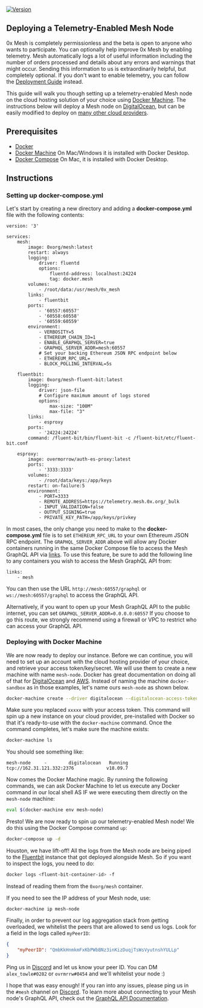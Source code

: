 [![Version](https://img.shields.io/badge/version-11.0.1-orange.svg)](https://github.com/0xProject/0x-mesh/releases)

## Deploying a Telemetry-Enabled Mesh Node

0x Mesh is completely permissionless and the beta is open to anyone who wants to
participate. You can optionally help improve 0x Mesh by enabling telemetry. Mesh
automatically logs a lot of useful information including the number of orders
processed and details about any errors and warnings that might occur. Sending
this information to us is extraordinarily helpful, but completely optional. If
you don't want to enable telemetry, you can follow the
[Deployment Guide](deployment.md) instead.

This guide will walk you though setting up a telemetry-enabled Mesh node on the
cloud hosting solution of your choice using
[Docker Machine](https://docs.docker.com/machine/). The instructions below will
deploy a Mesh node on [DigitalOcean](https://www.digitalocean.com/), but can be
easily modified to deploy on
[many other cloud providers](https://docs.docker.com/machine/drivers/).

## Prerequisites

-   [Docker](https://www.docker.com/get-started)
-   [Docker Machine](https://docs.docker.com/machine/install-machine/) On Mac/Windows it is installed with Docker Desktop.
-   [Docker Compose](https://docs.docker.com/compose/install/) On Mac, it is installed with Docker Desktop.

## Instructions

### Setting up docker-compose.yml

Let's start by creating a new directory and adding a **docker-compose.yml** file
with the following contents:

```
version: '3'

services:
    mesh:
        image: 0xorg/mesh:latest
        restart: always
        logging:
            driver: fluentd
            options:
                fluentd-address: localhost:24224
                tag: docker.mesh
        volumes:
            - /root/data:/usr/mesh/0x_mesh
        links:
            - fluentbit
        ports:
            - '60557:60557'
            - '60558:60558'
            - '60559:60559'
        environment:
            - VERBOSITY=5
            - ETHEREUM_CHAIN_ID=1
            - ENABLE_GRAPHQL_SERVER=true
            - GRAPHQL_SERVER_ADDR=mesh:60557
            # Set your backing Ethereum JSON RPC endpoint below
            - ETHEREUM_RPC_URL=
            - BLOCK_POLLING_INTERVAL=5s

    fluentbit:
        image: 0xorg/mesh-fluent-bit:latest
        logging:
            driver: json-file
            # Configure maximum amount of logs stored
            options:
                max-size: "100M"
                max-file: "3"
        links:
            - esproxy
        ports:
            - '24224:24224'
        command: /fluent-bit/bin/fluent-bit -c /fluent-bit/etc/fluent-bit.conf

    esproxy:
        image: overmorrow/auth-es-proxy:latest
        ports:
            - '3333:3333'
        volumes:
            - /root/data/keys:/app/keys
        restart: on-failure:5
        environment:
            - PORT=3333
            - REMOTE_ADDRESS=https://telemetry.mesh.0x.org/_bulk
            - INPUT_VALIDATION=false
            - OUTPUT_SIGNING=true
            - PRIVATE_KEY_PATH=/app/keys/privkey
```

In most cases, the only change you need to make to the **docker-compose.yml**
file is to set `ETHEREUM_RPC_URL` to your own Ethereum JSON RPC endpoint. The
`GRAPHQL_SERVER_ADDR` above will allow any Docker containers running in the same Docker
Compose file to access the Mesh GraphQL API via
[links](https://docs.docker.com/compose/networking/#links). To use this feature,
be sure to add the following line to any containers you wish to access the Mesh
GraphQL API from:

```
links:
    - mesh
```

You can then use the URL `http://mesh:60557/graphql` or `ws://mesh:60557/graphql`
to access the GraphQL API.

Alternatively, if you want to open up your Mesh GraphQL API to the public internet,
you can set `GRAPHQL_SERVER_ADDR=0.0.0.0:60557` If you choose to go this route,
we strongly recommend using a firewall or VPC to restrict who can access your
GraphQL API.

### Deploying with Docker Machine

We are now ready to deploy our instance. Before we can continue, you will need
to set up an account with the cloud hosting provider of your choice, and
retrieve your access token/key/secret. We will use them to create a new machine
with name `mesh-node`. Docker has great documentation on doing all of that for
[DigitalOcean](https://docs.docker.com/machine/examples/ocean/) and
[AWS](https://docs.docker.com/machine/examples/aws/). Instead of naming the
machine `docker-sandbox` as in those examples, let's name ours `mesh-node` as
shown below.

```bash
docker-machine create --driver digitalocean --digitalocean-access-token xxxxx mesh-node
```

Make sure you replaced `xxxxx` with your access token. This command will spin up
a new instance on your cloud provider, pre-installed with Docker so that it's
ready-to-use with the `docker-machine` command. Once the command completes,
let's make sure the machine exists:

```bash
docker-machine ls
```

You should see something like:

```
mesh-node     -        digitalocean   Running   tcp://162.31.121.332:2376            v18.09.7
```

Now comes the Docker Machine magic. By running the following commands, we can
ask Docker Machine to let us execute any Docker command in our local shell AS IF
we were executing them directly on the `mesh-node` machine:

```bash
eval $(docker-machine env mesh-node)
```

Presto! We are now ready to spin up our telemetry-enabled Mesh node! We do this
using the Docker Compose command `up`:

```bash
docker-compose up -d
```

Houston, we have lift-off! All the logs from the Mesh node are being piped to
the [Fluentbit](https://fluentbit.io/) instance that got deployed alongside
Mesh. So if you want to inspect the logs, you need to do:

```bash
docker logs <fluent-bit-container-id> -f
```

Instead of reading them from the `0xorg/mesh` container.

If you need to see the IP address of your Mesh node, use:

```
docker-machine ip mesh-node
```

Finally, in order to prevent our log aggregation stack from getting overloaded,
we whitelist the peers that are allowed to send us logs. Look for a field in the
logs called `myPeerID`:

```json
{
    "myPeerID": "QmbKkHnmkmFxKbPWbBNz3inKizDuqjTsWsVyutnshYULLp"
}
```

Ping us in [Discord](https://discord.gg/HF7fHwk) and let us know your peer ID.
You can DM `alex_towle#0282` or `ovrmrrw#0454` and we'll
whitelist your node :)

I hope that was easy enough! If you ran into any issues, please ping us in the
`#mesh` channel on [Discord](https://discord.gg/HF7fHwk). To learn more about
connecting to your Mesh node's GraphQL API, check out the
[GraphQL API Documentation](graphql_api.md).
